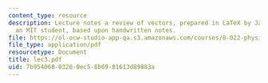```yaml
---
content_type: resource
description: Lecture notes a review of vectors, prepared in LaTeX by James Silva,
  an MIT student, based upon handwritten notes.
file: https://ol-ocw-studio-app-qa.s3.amazonaws.com/courses/8-022-physics-ii-electricity-and-magnetism-fall-2006/7b95406803260ec58b6981613d89883a_lec3.pdf
file_type: application/pdf
resourcetype: Document
title: lec3.pdf
uid: 7b954068-0326-0ec5-8b69-81613d89883a
---
```


